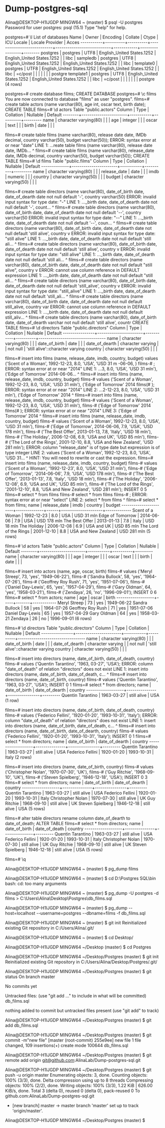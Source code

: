 # Dump-postgres-sql

Alina@DESKTOP-H1IJGDP MINGW64 ~ (master)
$ psql -U postgres
Password for user postgres:
psql (15.1)
Type "help" for help.

postgres=# \l
                                                                List of databases
   Name    |  Owner   | Encoding |          Collate           |           Ctype            | ICU Locale | Locale Provider |   Acces
-----------+----------+----------+----------------------------+----------------------------+------------+-----------------+--------
 postgres  | postgres | UTF8     | English_United States.1252 | English_United States.1252 |            | libc            |
 sampledb  | postgres | UTF8     | English_United States.1252 | English_United States.1252 |            | libc            |
 template0 | postgres | UTF8     | English_United States.1252 | English_United States.1252 |            | libc            | =c/post
           |          |          |                            |                            |            |                 | postgre
 template1 | postgres | UTF8     | English_United States.1252 | English_United States.1252 |            | libc            | =c/post
           |          |          |                            |                            |            |                 | postgre
(4 rows)


postgres=# create database films;
CREATE DATABASE
postgres=# \c films
You are now connected to database "films" as user "postgres".
films=# create table actors (name varchar(80), age int, oscar text, birth date);
CREATE TABLE
films=# \d actors
                      Table "public.actors"
 Column |         Type          | Collation | Nullable | Default
--------+-----------------------+-----------+----------+---------
 name   | character varying(80) |           |          |
 age    | integer               |           |          |
 oscar  | text                  |           |          |
 birth  | date                  |           |          |


films=# create table films (name varchar(80), release date date, IMDb decimal, country varchar(50), budget varchar(50));
ERROR:  syntax error at or near "date"
LINE 1: ...reate table films (name varchar(80), release date date, IMDb...
                                                             ^
films=# create table films (name varchar(80), release_date date, IMDb decimal, country varchar(50), budget varchar(50));
CREATE TABLE
films=# \d films
                         Table "public.films"
    Column    |         Type          | Collation | Nullable | Default
--------------+-----------------------+-----------+----------+---------
 name         | character varying(80) |           |          |
 release_date | date                  |           |          |
 imdb         | numeric               |           |          |
 country      | character varying(50) |           |          |
 budget       | character varying(50) |           |          |


films=# create table directors (name varchar(80), date_of_birth date, date_of_dearth date not null default '-', country varchar(50)
ERROR:  invalid input syntax for type date: "-"
LINE 1: ..._birth date, date_of_dearth date not null default '-', count...
                                                             ^
films=# create table directors (name varchar(80), date_of_birth date, date_of_dearth date not null default '--', country varchar(50
ERROR:  invalid input syntax for type date: "--"
LINE 1: ..._birth date, date_of_dearth date not null default '--', coun...
                                                             ^
films=# create table directors (name varchar(80), date_of_birth date, date_of_dearth date not null default 'still alive', country v
ERROR:  invalid input syntax for type date: "still alive"
LINE 1: ..._birth date, date_of_dearth date not null default 'still ali...
                                                             ^
films=# create table directors (name varchar(80), date_of_birth date, date_of_dearth date not null default 'still alive', country v
ERROR:  invalid input syntax for type date: "still alive"
LINE 1: ..._birth date, date_of_dearth date not null default 'still ali...
                                                             ^
films=# create table directors (name varchar(80), date_of_birth date, date_of_dearth date not null default "still alive", country v
ERROR:  cannot use column reference in DEFAULT expression
LINE 1: ..._birth date, date_of_dearth date not null default "still ali...
                                                             ^
films=# create table directors (name varchar(80), date_of_birth date, date_of_dearth date not null default 'still_alive', country v
ERROR:  invalid input syntax for type date: "still_alive"
LINE 1: ..._birth date, date_of_dearth date not null default 'still_ali...
                                                             ^
films=# create table directors (name varchar(80), date_of_birth date, date_of_dearth date not null default still_alive, country var
ERROR:  cannot use column reference in DEFAULT expression
LINE 1: ..._birth date, date_of_dearth date not null default still_aliv...
                                                             ^
films=# create table directors (name varchar(80), date_of_birth date, date_of_dearth varchar not null default 'still alive', countr
CREATE TABLE
films=# \d directors
                                     Table "public.directors"
     Column     |         Type          | Collation | Nullable |             Default
----------------+-----------------------+-----------+----------+----------------------------------
 name           | character varying(80) |           |          |
 date_of_birth  | date                  |           |          |
 date_of_dearth | character varying     |           | not null | 'still alive'::character varying
 country        | character varying(50) |           |          |


films=# insert into films (name, release_date, imdb, country, budget) values ('Scent of a Woman', 1992-12-23, 8.0, 'USA', 'USD 31 m
-06-06, )
films-# ;
ERROR:  syntax error at or near "2014"
LINE 1: ...3, 8.0, 'USA', 'USD 31 mln'), ('Edge of Tomorrow' 2014-06-06...
                                                             ^
films=# insert into films (name, release_date, imdb, country, budget)
films-#  values ('Scent of a Woman', 1992-12-23, 8.0, 'USA', 'USD 31 mln'), ('Edge of Tomorrow' 2014
films(# );
ERROR:  syntax error at or near "2014"
LINE 2: ...2-12-23, 8.0, 'USA', 'USD 31 mln'), ('Edge of Tomorrow' 2014
                                                                   ^
films=# insert into films (name, release_date, imdb, country, budget)
films-#  values ('Scent of a Woman', 1992-12-23, 8.0, 'USA', 'USD 31 mln'),
films-#  ('Edge of Tomorrow' 2014
films(# );
ERROR:  syntax error at or near "2014"
LINE 3:  ('Edge of Tomorrow' 2014
                             ^
films=# insert into films (name, release_date, imdb, country, budget)
films-#  values ('Scent of a Woman', 1992-12-23, 8.0, 'USA', 'USD 31 mln'),
films-#  ('Edge of Tomorrow', 2014-06-06, 7.9, 'USA', 'USD 178 mln'),
films-# ('The Best Offer', 2013-01-13, 7.8, 'Italy', 'USD 18 mln'),
films-# ('The Holiday', 2006-12-08, 6.9, 'USA and UK', 'USD 85 mln'),
films-# ('The Lord of the Rings', 2001-12-10, 8.8, 'USA and New Zealand', 'USD 281 mln');
ERROR:  column "release_date" is of type date but expression is of type integer
LINE 2:  values ('Scent of a Woman', 1992-12-23, 8.0, 'USA', 'USD 31...
                                     ^
HINT:  You will need to rewrite or cast the expression.
films=# insert into films (name, release_date, imdb, country, budget)
films-#  values ('Scent of a Woman', '1992-12-23', 8.0, 'USA', 'USD 31 mln'),
films-#  ('Edge of Tomorrow', '2014-06-06', 7.9, 'USA', 'USD 178 mln'),
films-# ('The Best Offer', '2013-01-13', 7.8, 'Italy', 'USD 18 mln'),
films-# ('The Holiday', '2006-12-08', 6.9, 'USA and UK', 'USD 85 mln'),
films-# ('The Lord of the Rings', '2001-12-10', 8.8, 'USA and New Zealand', 'USD 281 mln');
INSERT 0 5
films=# select * from films
films-# select * from films
films-# ;
ERROR:  syntax error at or near "select"
LINE 2: select * from films
        ^
films=# select * from films;
         name          | release_date | imdb |       country       |   budget
-----------------------+--------------+------+---------------------+-------------
 Scent of a Woman      | 1992-12-23   |  8.0 | USA                 | USD 31 mln
 Edge of Tomorrow      | 2014-06-06   |  7.9 | USA                 | USD 178 mln
 The Best Offer        | 2013-01-13   |  7.8 | Italy               | USD 18 mln
 The Holiday           | 2006-12-08   |  6.9 | USA and UK          | USD 85 mln
 The Lord of the Rings | 2001-12-10   |  8.8 | USA and New Zealand | USD 281 mln
(5 rows)


films=# \d actors
                      Table "public.actors"
 Column |         Type          | Collation | Nullable | Default
--------+-----------------------+-----------+----------+---------
 name   | character varying(80) |           |          |
 age    | integer               |           |          |
 oscar  | text                  |           |          |
 birth  | date                  |           |          |


films=# insert into actors (name, age, oscar, birth)
films-# values ('Meryl Streep', 73, 'yes', '1949-06-22'),
films-# ('Sandra Bullock', 58, 'yes', '1964-07-26'),
films-# ('Geoffrey Roy Rush', 71, 'yes', '1951-07-06'),
films-# ('Daniel Day-Lewis', 65, 'yes', '1957-04-29'),
films-# ('Gary Oldman', 64, 'yes', '1958-03-21'),
films-# ('Zendaya', 26, 'no', '1996-09-01');
INSERT 0 6
films=# select * from actors;
       name        | age | oscar |   birth
-------------------+-----+-------+------------
 Meryl Streep      |  73 | yes   | 1949-06-22
 Sandra Bullock    |  58 | yes   | 1964-07-26
 Geoffrey Roy Rush |  71 | yes   | 1951-07-06
 Daniel Day-Lewis  |  65 | yes   | 1957-04-29
 Gary Oldman       |  64 | yes   | 1958-03-21
 Zendaya           |  26 | no    | 1996-09-01
(6 rows)


films=# \d directors
                                     Table "public.directors"
     Column     |         Type          | Collation | Nullable |             Default
----------------+-----------------------+-----------+----------+----------------------------------
 name           | character varying(80) |           |          |
 date_of_birth  | date                  |           |          |
 date_of_dearth | character varying     |           | not null | 'still alive'::character varying
 country        | character varying(50) |           |          |


films=# insert into directors (name, date_of_birth, date_of_death, country)
films-# values ('Quentin Tarantino', '1963, 03-27', 'USA');
ERROR:  column "date_of_death" of relation "directors" does not exist
LINE 1: insert into directors (name, date_of_birth, date_of_death, c...
                                                    ^
films=# insert into directors (name, date_of_birth, country)
films-# values ('Quentin Tarantino', '1963, 03-27', 'USA');
INSERT 0 1
films=# select * from directors;
       name        | date_of_birth | date_of_dearth | country
-------------------+---------------+----------------+---------
 Quentin Tarantino | 1963-03-27    | still alive    | USA
(1 row)


films=# insert into directors (name, date_of_birth, date_of_death, country)
films-# values ('Federico Fellini', '1920-01-20', '1993-10-31', 'Italy');
ERROR:  column "date_of_death" of relation "directors" does not exist
LINE 1: insert into directors (name, date_of_birth, date_of_death, c...
                                                    ^
films=# insert into directors (name, date_of_birth, date_of_dearth, country)
films-# values ('Federico Fellini', '1920-01-20', '1993-10-31', 'Italy');
INSERT 0 1
films=# select * from directors;
       name        | date_of_birth | date_of_dearth | country
-------------------+---------------+----------------+---------
 Quentin Tarantino | 1963-03-27    | still alive    | USA
 Federico Fellini  | 1920-01-20    | 1993-10-31     | Italy
(2 rows)


films=# insert into directors (name, date_of_birth, country)
films-# values ('Christopher Nolan', '1970-07-30', 'UK'),
films-# ('Guy Ritchie', '1968-09-10', 'UK'),
films-# ('Steven Spielberg', '1946-12-18', 'USA');
INSERT 0 3
films=# select * from directors;
       name        | date_of_birth | date_of_dearth | country
-------------------+---------------+----------------+---------
 Quentin Tarantino | 1963-03-27    | still alive    | USA
 Federico Fellini  | 1920-01-20    | 1993-10-31     | Italy
 Christopher Nolan | 1970-07-30    | still alive    | UK
 Guy Ritchie       | 1968-09-10    | still alive    | UK
 Steven Spielberg  | 1946-12-18    | still alive    | USA
(5 rows)


films=# alter table directors rename column date_of_dearth to date_of_death;
ALTER TABLE
films=# select * from directors;
       name        | date_of_birth | date_of_death | country
-------------------+---------------+---------------+---------
 Quentin Tarantino | 1963-03-27    | still alive   | USA
 Federico Fellini  | 1920-01-20    | 1993-10-31    | Italy
 Christopher Nolan | 1970-07-30    | still alive   | UK
 Guy Ritchie       | 1968-09-10    | still alive   | UK
 Steven Spielberg  | 1946-12-18    | still alive   | USA
(5 rows)


films=# \q

Alina@DESKTOP-H1IJGDP MINGW64 ~ (master)
$ pg_dump films

Alina@DESKTOP-H1IJGDP MINGW64 ~ (master)
$ cd D:\Postgres SQL\bin
bash: cd: too many arguments

Alina@DESKTOP-H1IJGDP MINGW64 ~ (master)
$ pg_dump -U postgres -d films > C:\Users\Alina\Desktop\Postgres\db_films.sql

Alina@DESKTOP-H1IJGDP MINGW64 ~ (master)
$ pg_dump --host=localhost --username=postgres --dbname=films -f db_films.sql

Alina@DESKTOP-H1IJGDP MINGW64 ~ (master)
$ git init
Reinitialized existing Git repository in C:/Users/Alina/.git/

Alina@DESKTOP-H1IJGDP MINGW64 ~ (master)
$ cd Desktop/

Alina@DESKTOP-H1IJGDP MINGW64 ~/Desktop (master)
$ cd Postgres

Alina@DESKTOP-H1IJGDP MINGW64 ~/Desktop/Postgres (master)
$ git init
Reinitialized existing Git repository in C:/Users/Alina/Desktop/Postgres/.git/

Alina@DESKTOP-H1IJGDP MINGW64 ~/Desktop/Postgres (master)
$ git status
On branch master

No commits yet

Untracked files:
  (use "git add <file>..." to include in what will be committed)
        db_films.sql

nothing added to commit but untracked files present (use "git add" to track)

Alina@DESKTOP-H1IJGDP MINGW64 ~/Desktop/Postgres (master)
$ git add db_films.sql

Alina@DESKTOP-H1IJGDP MINGW64 ~/Desktop/Postgres (master)
$ git commit -m"new file"
[master (root-commit) 255e9ee] new file
 1 file changed, 109 insertions(+)
 create mode 100644 db_films.sql

Alina@DESKTOP-H1IJGDP MINGW64 ~/Desktop/Postgres (master)
$ git remote add origin git@github.com:AlinaLab/Dump-postgres-sql.git

Alina@DESKTOP-H1IJGDP MINGW64 ~/Desktop/Postgres (master)
$ git push -u origin master
Enumerating objects: 3, done.
Counting objects: 100% (3/3), done.
Delta compression using up to 8 threads
Compressing objects: 100% (2/2), done.
Writing objects: 100% (3/3), 1.22 KiB | 626.00 KiB/s, done.
Total 3 (delta 0), reused 0 (delta 0), pack-reused 0
To github.com:AlinaLab/Dump-postgres-sql.git
 * [new branch]      master -> master
branch 'master' set up to track 'origin/master'.

Alina@DESKTOP-H1IJGDP MINGW64 ~/Desktop/Postgres (master)
$
